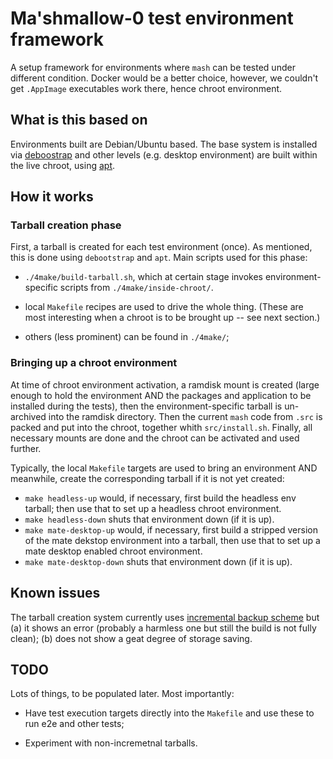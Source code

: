 # Ma'shmallow-0 test environment framework

A setup framework for environments where `mash` can be tested under
different condition. Docker would be a better choice, however, we couldn't
get `.AppImage` executables work there, hence chroot environment.


## What is this based on

Environments built are Debian/Ubuntu based. The base system is installed
via [deboostrap][1] and other levels (e.g. desktop environment) are
built within the live chroot, using [apt][2].


## How it works

### Tarball creation phase

First, a tarball is created for each test environment (once). As mentioned,
this is done using `debootstrap` and `apt`. Main scripts used for this
phase:

- `./4make/build-tarball.sh`, which at certain stage invokes environment-
  specific scripts from `./4make/inside-chroot/`.

- local `Makefile` recipes are used to drive the whole thing. (These
  are most interesting when a chroot is to be brought up -- see next
  section.)

- others (less prominent) can be found in `./4make/`;


### Bringing up a chroot environment

At time of chroot environment activation, a ramdisk mount is created (large
enough to hold the environment AND the packages and application to be
installed during the tests), then the environment-specific tarball is
un-archived into the ramdisk directory. Then the current `mash` code from
`.src` is packed and put into the chroot, together whith `src/install.sh`.
Finally, all necessary mounts are done and the chroot can be activated and
used further.

Typically, the local `Makefile` targets are used to bring an environment
AND meanwhile, create the corresponding tarball if it is not yet created:

- `make headless-up` would, if necessary, first build the headless env
  tarball; then use that to set up a headless chroot environment.
- `make headless-down` shuts that environment down (if it is up).
- `make mate-desktop-up` would, if necessary, first build a stripped version
   of the mate dekstop environment into a tarball,  then use that to set up
   a mate desktop enabled chroot environment.
- `make mate-desktop-down` shuts that environment down (if it is up).


## Known issues

The tarball creation system currently uses [incremental backup scheme][3]
but (a) it shows an error (probably a harmless one but still the build is
not fully clean); (b) does not show a geat degree of storage saving.


## TODO

Lots of things, to be populated later. Most importantly:

- Have test execution targets directly into the `Makefile` and use these
  to run e2e and other tests;

- Experiment with non-incremetnal tarballs.


[1]: <https://wiki.debian.org/Debootstrap> "Debootstrap"

[2]: <https://wiki.debian.org/Apt> "Debian apt"

[3]: <https://www.gnu.org/software/tar/manual/html_node/Incremental-Dumps.html> "TAR, incremental"
